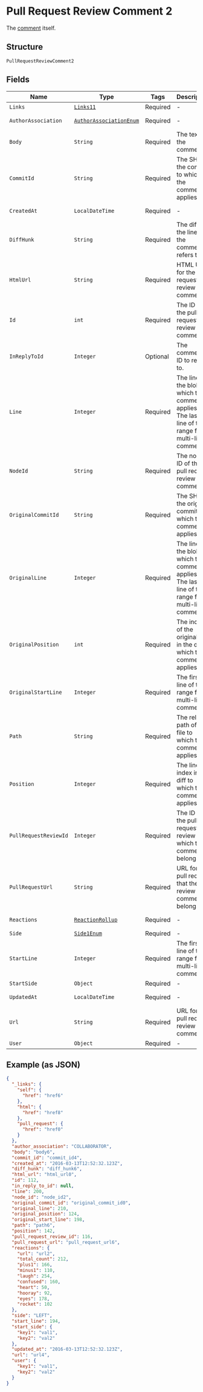 
# Pull Request Review Comment 2

The [comment](https://docs.github.com/rest/reference/pulls#comments) itself.

## Structure

`PullRequestReviewComment2`

## Fields

| Name | Type | Tags | Description | Getter | Setter |
|  --- | --- | --- | --- | --- | --- |
| `Links` | [`Links11`](../../doc/models/links-11.md) | Required | - | Links11 getLinks() | setLinks(Links11 links) |
| `AuthorAssociation` | [`AuthorAssociationEnum`](../../doc/models/author-association-enum.md) | Required | - | AuthorAssociationEnum getAuthorAssociation() | setAuthorAssociation(AuthorAssociationEnum authorAssociation) |
| `Body` | `String` | Required | The text of the comment. | String getBody() | setBody(String body) |
| `CommitId` | `String` | Required | The SHA of the commit to which the comment applies. | String getCommitId() | setCommitId(String commitId) |
| `CreatedAt` | `LocalDateTime` | Required | - | LocalDateTime getCreatedAt() | setCreatedAt(LocalDateTime createdAt) |
| `DiffHunk` | `String` | Required | The diff of the line that the comment refers to. | String getDiffHunk() | setDiffHunk(String diffHunk) |
| `HtmlUrl` | `String` | Required | HTML URL for the pull request review comment. | String getHtmlUrl() | setHtmlUrl(String htmlUrl) |
| `Id` | `int` | Required | The ID of the pull request review comment. | int getId() | setId(int id) |
| `InReplyToId` | `Integer` | Optional | The comment ID to reply to. | Integer getInReplyToId() | setInReplyToId(Integer inReplyToId) |
| `Line` | `Integer` | Required | The line of the blob to which the comment applies. The last line of the range for a multi-line comment | Integer getLine() | setLine(Integer line) |
| `NodeId` | `String` | Required | The node ID of the pull request review comment. | String getNodeId() | setNodeId(String nodeId) |
| `OriginalCommitId` | `String` | Required | The SHA of the original commit to which the comment applies. | String getOriginalCommitId() | setOriginalCommitId(String originalCommitId) |
| `OriginalLine` | `Integer` | Required | The line of the blob to which the comment applies. The last line of the range for a multi-line comment | Integer getOriginalLine() | setOriginalLine(Integer originalLine) |
| `OriginalPosition` | `int` | Required | The index of the original line in the diff to which the comment applies. | int getOriginalPosition() | setOriginalPosition(int originalPosition) |
| `OriginalStartLine` | `Integer` | Required | The first line of the range for a multi-line comment. | Integer getOriginalStartLine() | setOriginalStartLine(Integer originalStartLine) |
| `Path` | `String` | Required | The relative path of the file to which the comment applies. | String getPath() | setPath(String path) |
| `Position` | `Integer` | Required | The line index in the diff to which the comment applies. | Integer getPosition() | setPosition(Integer position) |
| `PullRequestReviewId` | `Integer` | Required | The ID of the pull request review to which the comment belongs. | Integer getPullRequestReviewId() | setPullRequestReviewId(Integer pullRequestReviewId) |
| `PullRequestUrl` | `String` | Required | URL for the pull request that the review comment belongs to. | String getPullRequestUrl() | setPullRequestUrl(String pullRequestUrl) |
| `Reactions` | [`ReactionRollup`](../../doc/models/reaction-rollup.md) | Required | - | ReactionRollup getReactions() | setReactions(ReactionRollup reactions) |
| `Side` | [`Side1Enum`](../../doc/models/side-1-enum.md) | Required | - | Side1Enum getSide() | setSide(Side1Enum side) |
| `StartLine` | `Integer` | Required | The first line of the range for a multi-line comment. | Integer getStartLine() | setStartLine(Integer startLine) |
| `StartSide` | `Object` | Required | - | Object getStartSide() | setStartSide(Object startSide) |
| `UpdatedAt` | `LocalDateTime` | Required | - | LocalDateTime getUpdatedAt() | setUpdatedAt(LocalDateTime updatedAt) |
| `Url` | `String` | Required | URL for the pull request review comment | String getUrl() | setUrl(String url) |
| `User` | `Object` | Required | - | Object getUser() | setUser(Object user) |

## Example (as JSON)

```json
{
  "_links": {
    "self": {
      "href": "href6"
    },
    "html": {
      "href": "href8"
    },
    "pull_request": {
      "href": "href0"
    }
  },
  "author_association": "COLLABORATOR",
  "body": "body6",
  "commit_id": "commit_id4",
  "created_at": "2016-03-13T12:52:32.123Z",
  "diff_hunk": "diff_hunk6",
  "html_url": "html_url0",
  "id": 112,
  "in_reply_to_id": null,
  "line": 200,
  "node_id": "node_id2",
  "original_commit_id": "original_commit_id0",
  "original_line": 210,
  "original_position": 124,
  "original_start_line": 198,
  "path": "path6",
  "position": 142,
  "pull_request_review_id": 116,
  "pull_request_url": "pull_request_url6",
  "reactions": {
    "url": "url2",
    "total_count": 212,
    "plus1": 166,
    "minus1": 110,
    "laugh": 254,
    "confused": 160,
    "heart": 50,
    "hooray": 92,
    "eyes": 178,
    "rocket": 102
  },
  "side": "LEFT",
  "start_line": 194,
  "start_side": {
    "key1": "val1",
    "key2": "val2"
  },
  "updated_at": "2016-03-13T12:52:32.123Z",
  "url": "url4",
  "user": {
    "key1": "val1",
    "key2": "val2"
  }
}
```

